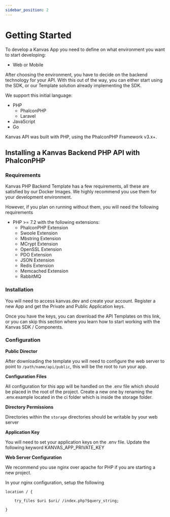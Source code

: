 ```yaml
---
sidebar_position: 2
---
```


# Getting Started

To develop a Kanvas App you need to define on what environment you want to start developing:

*   Web or Mobile

After choosing the environment, you have to decide on the backend technology for your API. With this out of the way, you can either start using the SDK, or our Template solution already implementing the SDK.

We support this initial language:

*   PHP
    *   PhalconPHP 
    *   Laravel
*   JavaScript
*   Go

Kanvas API was built with PHP, using the PhalconPHP Framework v3.x+.

## Installing a Kanvas Backend PHP API with PhalconPHP

### Requirements

Kanvas PHP Backend Template has a few requirements, all these are satisfied by our Docker Images. We highly recommend you use them for your development environment.

However, if you plan on running without them, you will need the following requirements

*   PHP >= 7.2 with the following extensions:
    *   PhalconPHP Extension
    *   Swoole Extension
    *   Mbstring Extension
    *   MCrypt Extension
    *   OpenSSL Extension
    *   PDO Extension
    *   JSON Extension
    *   Redis Extension
    *   Memcached Extension
    *   RabbitMQ 


### Installation

You will need to access kanvas.dev and create your account. Register a new App and get the Private and Public Application keys.

Once you have the keys, you can download the API Templates on this link, or you can skip this section where you learn how to start working with the Kanvas SDK / Components.

### Configuration

**Public Director**

After downloading the template you will need to configure the web server to point to `/path/name/api/public`, this will be the root to run your app.

**Configuration Files**

All configuration for this app will be handled on the .env file which should be placed in the root of the project. Create a new one by renaming the .env.example  located in the ci folder which is inside the storage folder.

**Directory Permissions**

Directories within the `storage` directories should be writable by your web server

**Application Key**

You will need to set your application keys on the .env file. Update the following keyword KANVAS_APP_PRIVATE_KEY


**Web Server Configuration**

We recommend you use nginx over apache for PHP if you are starting a new project.

In your nginx configuration, setup the following 

```
location / {

    try_files $uri $uri/ /index.php?$query_string;

}
```
